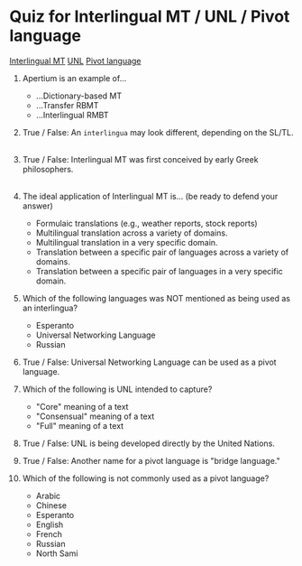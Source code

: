 # Quiz for Interlingual MT / UNL / Pivot language

[Interlingual MT](https://en.wikipedia.org/wiki/Interlingual_machine_translation)
[UNL](https://en.wikipedia.org/wiki/Universal_Networking_Language)
[Pivot language](https://en.wikipedia.org/wiki/Pivot_language)

1. Apertium is an example of...
   * ...Dictionary-based MT
   * ...Transfer RBMT
   * ...Interlingual RMBT

1. True / False: An `interlingua` may look different, depending on the SL/TL.<br/><br/>

1. True / False: Interlingual MT was first conceived by early Greek philosophers.<br/><br/>

1. The ideal application of Interlingual MT is... (be ready to defend your answer)
   * Formulaic translations (e.g., weather reports, stock reports)
   * Multilingual translation across a variety of domains.
   * Multilingual translation in a very specific domain.
   * Translation between a specific pair of languages across a variety of domains.
   * Translation between a specific pair of languages in a very specific domain.

1. Which of the following languages was NOT mentioned as being used as an interlingua?
   * Esperanto
   * Universal Networking Language
   * Russian

1. True / False: Universal Networking Language can be used as a pivot language.

1. Which of the following is UNL intended to capture?
   * "Core" meaning of a text
   * "Consensual" meaning of a text
   * "Full" meaning of a text

1. True / False: UNL is being developed directly by the United Nations.

1. True / False: Another name for a pivot language is "bridge language."

1. Which of the following is not commonly used as a pivot language?
   * Arabic
   * Chinese
   * Esperanto
   * English
   * French
   * Russian
   * North Sami
